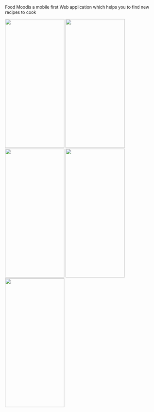 Food Moodis a mobile first Web application which helps you to find new recipes to cook

<img src="https://user-images.githubusercontent.com/65514388/188539324-32591e8e-3728-4394-b96e-2222b27ab1b1.png" width="195" height="422"/>
<img src="https://user-images.githubusercontent.com/65514388/188539327-5a79725d-1720-4257-8d8a-ff18732928e4.png" width="195" height="422"/>
<img src="https://user-images.githubusercontent.com/65514388/188539329-e55458d7-9c0e-4e4e-b098-b737ce66cebe.png" width="195" height="422"/>
<img src="https://user-images.githubusercontent.com/65514388/188539330-428ee0a1-1093-480a-8786-594dd99dd8b3.png" width="195" height="422"/>
<img src="https://user-images.githubusercontent.com/65514388/188539332-13e034e7-f7b3-42a6-a548-ce13154ca080.png" width="195" height="422"/>

